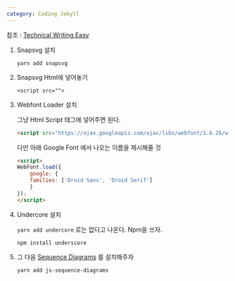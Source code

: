 ```yaml
---
category: Coding Jekyll
---
```


참조 : [Technical Writing Easy](https://medium.com/technical-writing-is-easy/diagrams-in-documentation-markdown-guide-4e78419e8d2f)


1. Snapsvg 설치

    ```
    yarn add snapsvg
    ```

2. Snapsvg Html에 넣어놓기

    `<script src="">`

3. Webfont Loader 설치

    그냥 Html Script 태그에 넣어주면 된다.

    ```html
    <script src="https://ajax.googleapis.com/ajax/libs/webfont/1.6.26/webfont.js"></script>

    ```


    다만 아래 Google Font 에서 나오는 이름을 제시해줄 것
    ```html
    <script>
    WebFont.load({
        google: {
        families: ['Droid Sans', 'Droid Serif']
        }
    });
    </script>
    ```

4. Undercore 설치

    `yarn add undercore` 로는 없다고 나온다.
    Npm을 쓰자.

    `npm install underscore`

5. 그 다음 [Sequence Diagrams](https://github.com/bramp/js-sequence-diagrams) 를 설치해주자

    `yarn add js-sequence-diagrams`

